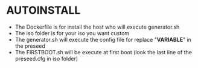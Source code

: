 # AUTOINSTALL
- The Dockerfile is for install the host who will execute generator.sh
- The iso folder is for your iso you want custom
- The generator.sh will execute the config file for replace "__VARIABLE__" in the preseed
- The FIRSTBOOT.sh will be execute at first boot (look the last line of the preseed.cfg in iso folder)



